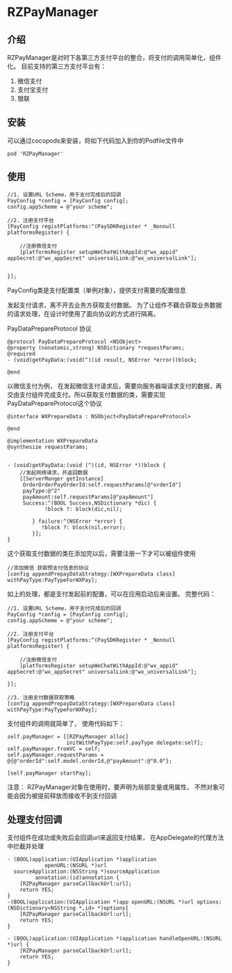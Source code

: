 # RZPayManager


## 介绍
RZPayManager是对时下各第三方支付平台的整合，将支付的调用简单化，组件化。
目前支持的第三方支付平台有：
1. 微信支付
2. 支付宝支付
3. 银联

## 安装
可以通过cocopods来安装，将如下代码加入到你的Podfile文件中
```
pod 'RZPayManager'
```

## 使用

```
//1. 设置URL Scheme，用于支付完成后的回调
PayConfig *config = [PayConfig config];
config.appScheme = @"your scheme";

//2. 注册支付平台
[PayConfig registPlatforms:^(PaySDKRegister * _Nonnull platformsRegister) {
    
    //注册微信支付
    [platformsRegister setupWeChatWithAppId:@"wx_appid" appSecret:@"wx_appSecret" universalLink:@"wx_universalLink"];
    
    
}];
```

PayConfig类是支付配置类（单例对象），提供支付需要的配置信息

发起支付请求，离不开去业务方获取支付数据。 为了让组件不藕合获取业务数据的请求处理，在设计时使用了面向协议的方式进行隔离。

PayDataPrepareProtocol 协议
```
@protocol PayDataPrepareProtocol <NSObject>
@property (nonatomic,strong) NSDictionary *requestParams;
@required
- (void)getPayData:(void(^)(id result, NSError *error))block;

@end
```
以微信支付为例， 在发起微信支付请求后，需要向服务器端请求支付的数据，再交由支付组件完成支付。所以获取支付数据的类，需要实现PayDataPrepareProtocol这个协议

```
@interface WXPrepareData : NSObject<PayDataPrepareProtocol>

@end

```

```
@implementation WXPrepareData
@synthesize requestParams;


- (void)getPayData:(void (^)(id, NSError *))block {
    //发起网络请求，并返回数据
    [[ServerManger getInstance]
     OrderOrderPayOrderId:self.requestParams[@"orderId"]
     payType:@"2"
     payAmount:self.requestParams[@"payAmount"]
     Success:^(BOOL Success,NSDictionary *dic) {
            !block ?: block(dic,nil);
               
        } failure:^(NSError *error) {
           !block ?: block(nil,error);
        }];
}
```

这个获取支付数据的类在添加完以后，需要注册一下才可以被组件使用

```
//添加微信 获取预支付信息的协议
[config appendPrepayDataStrategy:[WXPrepareData class] withPayType:PayTypeForWXPay];

```

如上的处理，都是支付发起前的配置，可以在应用启动后来设置。 完整代码：

```
//1. 设置URL Scheme，用于支付完成后的回调
PayConfig *config = [PayConfig config];
config.appScheme = @"your scheme";

//2. 注册支付平台
[PayConfig registPlatforms:^(PaySDKRegister * _Nonnull platformsRegister) {
    
    //注册微信支付
    [platformsRegister setupWeChatWithAppId:@"wx_appid" appSecret:@"wx_appSecret" universalLink:@"wx_universalLink"];
    
}];

//3. 注册支付数据获取策略
[config appendPrepayDataStrategy:[WXPrepareData class] withPayType:PayTypeForWXPay];
```

支付组件的调用就简单了， 使用代码如下：

```
self.payManager = [[RZPayManager alloc]
                   initWithPayType:self.payType delegate:self];
self.payManager.fromVC = self;
self.payManager.requestParams = @{@"orderId":self.model.orderId,@"payAmount":@"0.0"};

[self.payManager startPay];
```

注意：
RZPayManager对象在使用时，要声明为局部变量或用属性， 不然对象可能会因为被提前释放而接收不到支付回调


## 处理支付回调
支付组件在成功或失败后会回调url来返回支付结果， 在AppDelegate的代理方法中拦截并处理

```
- (BOOL)application:(UIApplication *)application
            openURL:(NSURL *)url
  sourceApplication:(NSString *)sourceApplication
         annotation:(id)annotation {
    [RZPayManager parseCallbackUrl:url];
    return YES;
}
-(BOOL)application:(UIApplication *)app openURL:(NSURL *)url options:(NSDictionary<NSString *,id> *)options{
    [RZPayManager parseCallbackUrl:url];
    return YES;
}

- (BOOL)application:(UIApplication *)application handleOpenURL:(NSURL *)url {
    [RZPayManager parseCallbackUrl:url];
    return YES;
}
```
